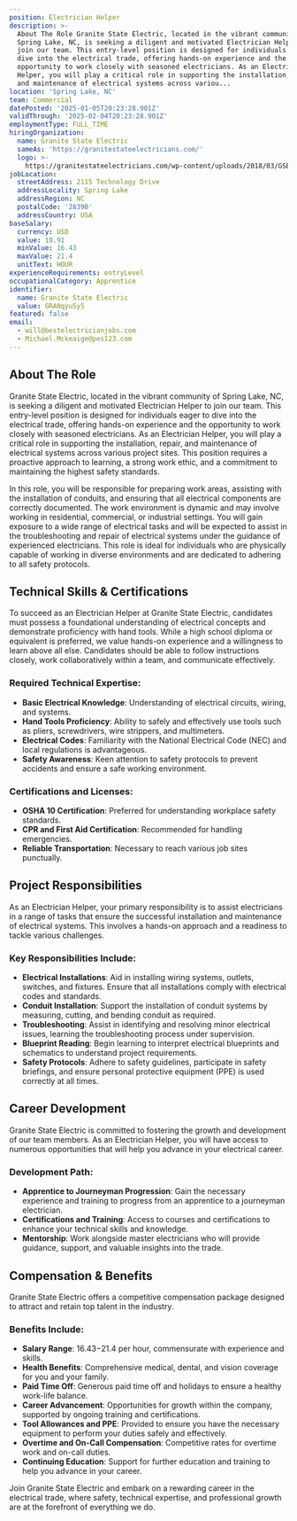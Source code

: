 ```yaml
---
position: Electrician Helper
description: >-
  About The Role Granite State Electric, located in the vibrant community of
  Spring Lake, NC, is seeking a diligent and motivated Electrician Helper to
  join our team. This entry-level position is designed for individuals eager to
  dive into the electrical trade, offering hands-on experience and the
  opportunity to work closely with seasoned electricians. As an Electrician
  Helper, you will play a critical role in supporting the installation, repair,
  and maintenance of electrical systems across variou...
location: 'Spring Lake, NC'
team: Commercial
datePosted: '2025-01-05T20:23:28.901Z'
validThrough: '2025-02-04T20:23:28.901Z'
employmentType: FULL_TIME
hiringOrganization:
  name: Granite State Electric
  sameAs: 'https://granitestateelectricians.com/'
  logo: >-
    https://granitestateelectricians.com/wp-content/uploads/2018/03/GSE-2c-Logo-4.jpg
jobLocation:
  streetAddress: 2115 Technology Drive
  addressLocality: Spring Lake
  addressRegion: NC
  postalCode: '28390'
  addressCountry: USA
baseSalary:
  currency: USD
  value: 18.91
  minValue: 16.43
  maxValue: 21.4
  unitText: HOUR
experienceRequirements: entryLevel
occupationalCategory: Apprentice
identifier:
  name: Granite State Electric
  value: GRANqyu5y5
featured: false
email:
  - will@bestelectricianjobs.com
  - Michael.Mckeaige@pes123.com
---
```




## About The Role

Granite State Electric, located in the vibrant community of Spring Lake, NC, is seeking a diligent and motivated Electrician Helper to join our team. This entry-level position is designed for individuals eager to dive into the electrical trade, offering hands-on experience and the opportunity to work closely with seasoned electricians. As an Electrician Helper, you will play a critical role in supporting the installation, repair, and maintenance of electrical systems across various project sites. This position requires a proactive approach to learning, a strong work ethic, and a commitment to maintaining the highest safety standards.

In this role, you will be responsible for preparing work areas, assisting with the installation of conduits, and ensuring that all electrical components are correctly documented. The work environment is dynamic and may involve working in residential, commercial, or industrial settings. You will gain exposure to a wide range of electrical tasks and will be expected to assist in the troubleshooting and repair of electrical systems under the guidance of experienced electricians. This role is ideal for individuals who are physically capable of working in diverse environments and are dedicated to adhering to all safety protocols.

## Technical Skills & Certifications

To succeed as an Electrician Helper at Granite State Electric, candidates must possess a foundational understanding of electrical concepts and demonstrate proficiency with hand tools. While a high school diploma or equivalent is preferred, we value hands-on experience and a willingness to learn above all else. Candidates should be able to follow instructions closely, work collaboratively within a team, and communicate effectively.

### Required Technical Expertise:

- **Basic Electrical Knowledge**: Understanding of electrical circuits, wiring, and systems.
- **Hand Tools Proficiency**: Ability to safely and effectively use tools such as pliers, screwdrivers, wire strippers, and multimeters.
- **Electrical Codes**: Familiarity with the National Electrical Code (NEC) and local regulations is advantageous.
- **Safety Awareness**: Keen attention to safety protocols to prevent accidents and ensure a safe working environment.

### Certifications and Licenses:

- **OSHA 10 Certification**: Preferred for understanding workplace safety standards.
- **CPR and First Aid Certification**: Recommended for handling emergencies.
- **Reliable Transportation**: Necessary to reach various job sites punctually.

## Project Responsibilities

As an Electrician Helper, your primary responsibility is to assist electricians in a range of tasks that ensure the successful installation and maintenance of electrical systems. This involves a hands-on approach and a readiness to tackle various challenges.

### Key Responsibilities Include:

- **Electrical Installations**: Aid in installing wiring systems, outlets, switches, and fixtures. Ensure that all installations comply with electrical codes and standards.
- **Conduit Installation**: Support the installation of conduit systems by measuring, cutting, and bending conduit as required.
- **Troubleshooting**: Assist in identifying and resolving minor electrical issues, learning the troubleshooting process under supervision.
- **Blueprint Reading**: Begin learning to interpret electrical blueprints and schematics to understand project requirements.
- **Safety Protocols**: Adhere to safety guidelines, participate in safety briefings, and ensure personal protective equipment (PPE) is used correctly at all times.

## Career Development

Granite State Electric is committed to fostering the growth and development of our team members. As an Electrician Helper, you will have access to numerous opportunities that will help you advance in your electrical career.

### Development Path:

- **Apprentice to Journeyman Progression**: Gain the necessary experience and training to progress from an apprentice to a journeyman electrician.
- **Certifications and Training**: Access to courses and certifications to enhance your technical skills and knowledge.
- **Mentorship**: Work alongside master electricians who will provide guidance, support, and valuable insights into the trade.

## Compensation & Benefits

Granite State Electric offers a competitive compensation package designed to attract and retain top talent in the industry. 

### Benefits Include:

- **Salary Range**: $16.43-$21.4 per hour, commensurate with experience and skills.
- **Health Benefits**: Comprehensive medical, dental, and vision coverage for you and your family.
- **Paid Time Off**: Generous paid time off and holidays to ensure a healthy work-life balance.
- **Career Advancement**: Opportunities for growth within the company, supported by ongoing training and certifications.
- **Tool Allowances and PPE**: Provided to ensure you have the necessary equipment to perform your duties safely and effectively.
- **Overtime and On-Call Compensation**: Competitive rates for overtime work and on-call duties.
- **Continuing Education**: Support for further education and training to help you advance in your career.

Join Granite State Electric and embark on a rewarding career in the electrical trade, where safety, technical expertise, and professional growth are at the forefront of everything we do.